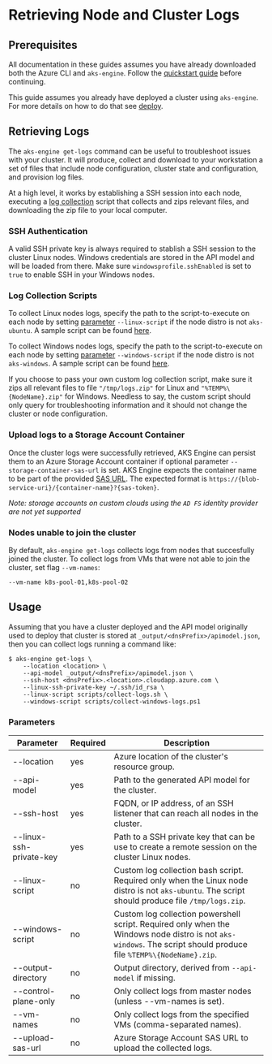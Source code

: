 # Retrieving Node and Cluster Logs

## Prerequisites

All documentation in these guides assumes you have already downloaded both the Azure CLI and `aks-engine`. Follow the [quickstart guide](../tutorials/quickstart.md) before continuing.

This guide assumes you already have deployed a cluster using `aks-engine`. For more details on how to do that see [deploy](../tutorials/quickstart.md#deploy).

## Retrieving Logs

The `aks-engine get-logs` command can be useful to troubleshoot issues with your cluster. It will produce, collect and download to your workstation a set of files that include node configuration, cluster state and configuration, and provision log files.

At a high level, it works by establishing a SSH session into each node, executing a [log collection](#log-collection-scripts) script that collects and zips relevant files, and downloading the zip file to your local computer.

### SSH Authentication

A valid SSH private key is always required to stablish a SSH session to the cluster Linux nodes. Windows credentials are stored in the API model and will be loaded from there. Make sure `windowsprofile.sshEnabled` is set to `true` to enable SSH in your Windows nodes.

### Log Collection Scripts

To collect Linux nodes logs, specify the path to the script-to-execute on each node by setting [parameter](#Parameters) `--linux-script` if the node distro is not `aks-ubuntu`. A sample script can be found [here](/scripts/collect-logs.sh).

To collect Windows nodes logs, specify the path to the script-to-execute on each node by setting [parameter](#Parameters) `--windows-script` if the node distro is not `aks-windows`. A sample script can be found [here](/scripts/collect-windows-logs.ps1).

If you choose to pass your own custom log collection script, make sure it zips all relevant files to file `"/tmp/logs.zip"` for Linux and `"%TEMP%\{NodeName}.zip"` for Windows. Needless to say, the custom script should only query for troubleshooting information and it should not change the cluster or node configuration.

### Upload logs to a Storage Account Container

Once the cluster logs were successfully retrieved, AKS Engine can persist them to an Azure Storage Account container if optional parameter `--storage-container-sas-url` is set. AKS Engine expects the container name to be part of the provided [SAS URL](https://docs.microsoft.com/azure/storage/common/storage-sas-overview). The expected format is `https://{blob-service-uri}/{container-name}?{sas-token}`.

*Note: storage accounts on custom clouds using the `AD FS` identity provider are not yet supported*

### Nodes unable to join the cluster

By default, `aks-engine get-logs` collects logs from nodes that succesfully joined the cluster. To collect logs from VMs that were not able to join the cluster, set flag `--vm-names`:

```console
--vm-name k8s-pool-01,k8s-pool-02
```

## Usage

Assuming that you have a cluster deployed and the API model originally used to deploy that cluster is stored at `_output/<dnsPrefix>/apimodel.json`, then you can collect logs running a command like:

```console
$ aks-engine get-logs \
    --location <location> \
    --api-model _output/<dnsPrefix>/apimodel.json \
    --ssh-host <dnsPrefix>.<location>.cloudapp.azure.com \
    --linux-ssh-private-key ~/.ssh/id_rsa \
    --linux-script scripts/collect-logs.sh \
    --windows-script scripts/collect-windows-logs.ps1
```

### Parameters

|Parameter|Required|Description|
|---|---|---|
|--location|yes|Azure location of the cluster's resource group.|
|--api-model|yes|Path to the generated API model for the cluster.|
|--ssh-host|yes|FQDN, or IP address, of an SSH listener that can reach all nodes in the cluster.|
|--linux-ssh-private-key|yes|Path to a SSH private key that can be use to create a remote session on the cluster Linux nodes.|
|--linux-script|no|Custom log collection bash script. Required only when the Linux node distro is not `aks-ubuntu`. The script should produce file `/tmp/logs.zip`.|
|--windows-script|no|Custom log collection powershell script. Required only when the Windows node distro is not `aks-windows`. The script should produce file `%TEMP%\{NodeName}.zip`.|
|--output-directory|no|Output directory, derived from `--api-model` if missing.|
|--control-plane-only|no|Only collect logs from master nodes (unless --vm-names is set).|
|--vm-names|no|Only collect logs from the specified VMs (comma-separated names).|
|--upload-sas-url|no|Azure Storage Account SAS URL to upload the collected logs.|

